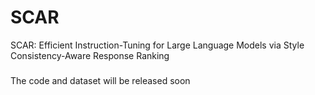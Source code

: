 # SCAR
SCAR: Efficient Instruction-Tuning for Large Language Models via Style Consistency-Aware Response Ranking

###
The code and dataset will be released soon
